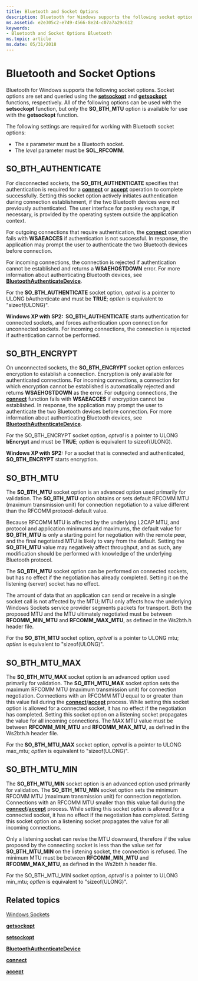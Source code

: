 ```yaml
---
title: Bluetooth and Socket Options
description: Bluetooth for Windows supports the following socket options.
ms.assetid: e2e305c2-e749-4566-8e24-c07a7a29c612
keywords:
- Bluetooth and Socket Options Bluetooth
ms.topic: article
ms.date: 05/31/2018
---
```


# Bluetooth and Socket Options

Bluetooth for Windows supports the following socket options. Socket options are set and queried using the [**setsockopt**](https://docs.microsoft.com/windows/desktop/api/winsock/nf-winsock-setsockopt) and [**getsockopt**](https://docs.microsoft.com/windows/desktop/api/winsock/nf-winsock-getsockopt) functions, respectively. All of the following options can be used with the **setsockopt** function, but only the **SO\_BTH\_MTU** option is available for use with the **getsockopt** function.

The following settings are required for working with Bluetooth socket options:

-   The *s* parameter must be a Bluetooth socket.
-   The *level* parameter must be **SOL\_RFCOMM**.

## SO\_BTH\_AUTHENTICATE

For disconnected sockets, the **SO\_BTH\_AUTHENTICATE** specifies that authentication is required for a [**connect**](https://docs.microsoft.com/windows/desktop/api/winsock2/nf-winsock2-connect) or [**accept**](https://docs.microsoft.com/windows/desktop/api/winsock2/nf-winsock2-accept) operation to complete successfully. Setting this socket option actively initiates authentication during connection establishment, if the two Bluetooth devices were not previously authenticated. The user interface for passkey exchange, if necessary, is provided by the operating system outside the application context.

For outgoing connections that require authentication, the [**connect**](https://docs.microsoft.com/windows/desktop/api/winsock2/nf-winsock2-connect) operation fails with **WSAEACCES** if authentication is not successful. In response, the application may prompt the user to authenticate the two Bluetooth devices before connection.

For incoming connections, the connection is rejected if authentication cannot be established and returns a **WSAEHOSTDOWN** error. For more information about authenticating Bluetooth devices, see [**BluetoothAuthenticateDevice**](/windows/desktop/api/BluetoothAPIs/nf-bluetoothapis-bluetoothauthenticatedevice).

For the **SO\_BTH\_AUTHENTICATE** socket option, *optval* is a pointer to ULONG bAuthenticate and must be **TRUE**; *optlen* is equivalent to "sizeof(ULONG)".

**Windows XP with SP2:  SO\_BTH\_AUTHENTICATE** starts authentication for connected sockets, and forces authentication upon connection for unconnected sockets. For incoming connections, the connection is rejected if authentication cannot be performed.

## SO\_BTH\_ENCRYPT

On unconnected sockets, the **SO\_BTH\_ENCRYPT** socket option enforces encryption to establish a connection. Encryption is only available for authenticated connections. For incoming connections, a connection for which encryption cannot be established is automatically rejected and returns **WSAEHOSTDOWN** as the error. For outgoing connections, the [**connect**](https://docs.microsoft.com/windows/desktop/api/winsock2/nf-winsock2-connect) function fails with **WSAEACCES** if encryption cannot be established. In response, the application may prompt the user to authenticate the two Bluetooth devices before connection. For more information about authenticating Bluetooth devices, see [**BluetoothAuthenticateDevice**](/windows/desktop/api/BluetoothAPIs/nf-bluetoothapis-bluetoothauthenticatedevice).

For the SO\_BTH\_ENCRYPT socket option, *optval* is a pointer to ULONG **bEncrypt** and must be **TRUE**; *optlen* is equivalent to sizeof(ULONG).

**Windows XP with SP2:** For a socket that is connected and authenticated, **SO\_BTH\_ENCRYPT** starts encryption.

## SO\_BTH\_MTU

The **SO\_BTH\_MTU** socket option is an advanced option used primarily for validation. The **SO\_BTH\_MTU** option obtains or sets default RFCOMM MTU (maximum transmission unit) for connection negotiation to a value different than the RFCOMM protocol-default value.

Because RFCOMM MTU is affected by the underlying L2CAP MTU, and protocol and application minimums and maximums, the default value for **SO\_BTH\_MTU** is only a starting point for negotiation with the remote peer, and the final negotiated MTU is likely to vary from the default. Setting the **SO\_BTH\_MTU** value may negatively affect throughput, and as such, any modification should be performed with knowledge of the underlying Bluetooth protocol.

The **SO\_BTH\_MTU** socket option can be performed on connected sockets, but has no effect if the negotiation has already completed. Setting it on the listening (server) socket has no effect.

The amount of data that an application can send or receive in a single socket call is not affected by the MTU; MTU only affects how the underlying Windows Sockets service provider segments packets for transport. Both the proposed MTU and the MTU ultimately negotiated must be between **RFCOMM\_MIN\_MTU** and **RFCOMM\_MAX\_MTU**, as defined in the Ws2bth.h header file.

For the **SO\_BTH\_MTU** socket option, *optval* is a pointer to ULONG mtu; *optlen* is equivalent to "sizeof(ULONG)".

## SO\_BTH\_MTU\_MAX

The **SO\_BTH\_MTU\_MAX** socket option is an advanced option used primarily for validation. The **SO\_BTH\_MTU\_MAX** socket option sets the maximum RFCOMM MTU (maximum transmission unit) for connection negotiation. Connections with an RFCOMM MTU equal to or greater than this value fail during the [**connect**](https://docs.microsoft.com/windows/desktop/api/winsock2/nf-winsock2-connect)/[**accept**](https://docs.microsoft.com/windows/desktop/api/winsock2/nf-winsock2-accept) process. While setting this socket option is allowed for a connected socket, it has no effect if the negotiation has completed. Setting this socket option on a listening socket propagates the value for all incoming connections. The MAX MTU value must be between **RFCOMM\_MIN\_MTU** and **RFCOMM\_MAX\_MTU**, as defined in the Ws2bth.h header file.

For the **SO\_BTH\_MTU\_MAX** socket option, *optval* is a pointer to ULONG max\_mtu; *optlen* is equivalent to "sizeof(ULONG)".

## SO\_BTH\_MTU\_MIN

The **SO\_BTH\_MTU\_MIN** socket option is an advanced option used primarily for validation. The **SO\_BTH\_MTU\_MIN** socket option sets the minimum RFCOMM MTU (maximum transmission unit) for connection negotiation. Connections with an RFCOMM MTU smaller than this value fail during the [**connect**](https://docs.microsoft.com/windows/desktop/api/winsock2/nf-winsock2-connect)/[**accept**](https://docs.microsoft.com/windows/desktop/api/winsock2/nf-winsock2-accept) process. While setting this socket option is allowed for a connected socket, it has no effect if the negotiation has completed. Setting this socket option on a listening socket propagates the value for all incoming connections.

Only a listening socket can revise the MTU downward, therefore if the value proposed by the connecting socket is less than the value set for **SO\_BTH\_MTU\_MIN** on the listening socket, the connection is refused. The minimum MTU must be between **RFCOMM\_MIN\_MTU** and **RFCOMM\_MAX\_MTU**, as defined in the Ws2bth.h header file.

For the SO\_BTH\_MTU\_MIN socket option, *optval* is a pointer to ULONG min\_mtu; *optlen* is equivalent to "sizeof(ULONG)".

## Related topics

<dl> <dt>

[Windows Sockets](https://docs.microsoft.com/windows/desktop/WinSock/windows-sockets-start-page-2)
</dt> <dt>

[**getsockopt**](https://docs.microsoft.com/windows/desktop/api/winsock/nf-winsock-getsockopt)
</dt> <dt>

[**setsockopt**](https://docs.microsoft.com/windows/desktop/api/winsock/nf-winsock-setsockopt)
</dt> <dt>

[**BluetoothAuthenticateDevice**](/windows/desktop/api/BluetoothAPIs/nf-bluetoothapis-bluetoothauthenticatedevice)
</dt> <dt>

[**connect**](https://docs.microsoft.com/windows/desktop/api/winsock2/nf-winsock2-connect)
</dt> <dt>

[**accept**](https://docs.microsoft.com/windows/desktop/api/winsock2/nf-winsock2-accept)
</dt> </dl>

 

 




